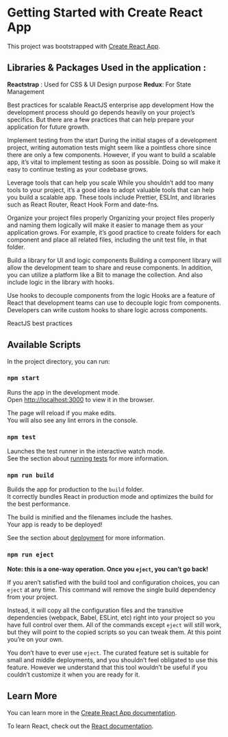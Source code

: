 # Getting Started with Create React App

This project was bootstrapped with [Create React App](https://github.com/facebook/create-react-app).


## Libraries & Packages Used in the application :

**Reactstrap** : Used for CSS & UI Design purpose
**Redux**: For State Management




Best practices for scalable ReactJS enterprise app development
How the development process should go depends heavily on your project’s specifics. But there are a few practices that can help prepare your application for future growth.

Implement testing from the start
During the initial stages of a development project, writing automation tests might seem like a pointless chore since there are only a few components. However, if you want to build a scalable app, it’s vital to implement testing as soon as possible. Doing so will make it easy to continue testing as your codebase grows. 

Leverage tools that can help you scale
While you shouldn’t add too many tools to your project, it’s a good idea to adopt valuable tools that can help you build a scalable app. These tools include Prettier, ESLInt, and libraries such as React Router, React Hook Form and date-fns. 

Organize your project files properly
Organizing your project files properly and naming them logically will make it easier to manage them as your application grows. For example, it’s good practice to create folders for each component and place all related files, including the unit test file, in that folder. 

Build a library for UI and logic components
Building a component library will allow the development team to share and reuse components. In addition, you can utilize a platform like a Bit to manage the collection. And also include logic in the library with hooks. 

Use hooks to decouple components from the logic
Hooks are a feature of React that development teams can use to decouple logic from components. Developers can write custom hooks to share logic across components.  

ReactJS best practices



## Available Scripts

In the project directory, you can run:

### `npm start`

Runs the app in the development mode.\
Open [http://localhost:3000](http://localhost:3000) to view it in the browser.

The page will reload if you make edits.\
You will also see any lint errors in the console.

### `npm test`

Launches the test runner in the interactive watch mode.\
See the section about [running tests](https://facebook.github.io/create-react-app/docs/running-tests) for more information.

### `npm run build`

Builds the app for production to the `build` folder.\
It correctly bundles React in production mode and optimizes the build for the best performance.

The build is minified and the filenames include the hashes.\
Your app is ready to be deployed!

See the section about [deployment](https://facebook.github.io/create-react-app/docs/deployment) for more information.

### `npm run eject`

**Note: this is a one-way operation. Once you `eject`, you can’t go back!**

If you aren’t satisfied with the build tool and configuration choices, you can `eject` at any time. This command will remove the single build dependency from your project.

Instead, it will copy all the configuration files and the transitive dependencies (webpack, Babel, ESLint, etc) right into your project so you have full control over them. All of the commands except `eject` will still work, but they will point to the copied scripts so you can tweak them. At this point you’re on your own.

You don’t have to ever use `eject`. The curated feature set is suitable for small and middle deployments, and you shouldn’t feel obligated to use this feature. However we understand that this tool wouldn’t be useful if you couldn’t customize it when you are ready for it.

## Learn More

You can learn more in the [Create React App documentation](https://facebook.github.io/create-react-app/docs/getting-started).

To learn React, check out the [React documentation](https://reactjs.org/).

